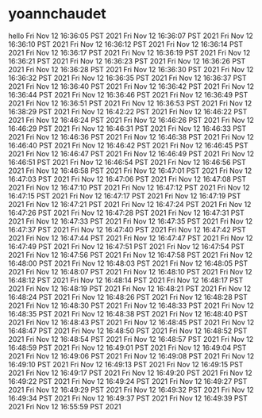 # yoannchaudet

hello
Fri Nov 12 16:36:05 PST 2021
Fri Nov 12 16:36:07 PST 2021
Fri Nov 12 16:36:10 PST 2021
Fri Nov 12 16:36:12 PST 2021
Fri Nov 12 16:36:14 PST 2021
Fri Nov 12 16:36:17 PST 2021
Fri Nov 12 16:36:19 PST 2021
Fri Nov 12 16:36:21 PST 2021
Fri Nov 12 16:36:23 PST 2021
Fri Nov 12 16:36:26 PST 2021
Fri Nov 12 16:36:28 PST 2021
Fri Nov 12 16:36:30 PST 2021
Fri Nov 12 16:36:32 PST 2021
Fri Nov 12 16:36:35 PST 2021
Fri Nov 12 16:36:37 PST 2021
Fri Nov 12 16:36:40 PST 2021
Fri Nov 12 16:36:42 PST 2021
Fri Nov 12 16:36:44 PST 2021
Fri Nov 12 16:36:46 PST 2021
Fri Nov 12 16:36:49 PST 2021
Fri Nov 12 16:36:51 PST 2021
Fri Nov 12 16:36:53 PST 2021
Fri Nov 12 16:38:29 PST 2021
Fri Nov 12 16:42:22 PST 2021
Fri Nov 12 16:46:22 PST 2021
Fri Nov 12 16:46:24 PST 2021
Fri Nov 12 16:46:26 PST 2021
Fri Nov 12 16:46:29 PST 2021
Fri Nov 12 16:46:31 PST 2021
Fri Nov 12 16:46:33 PST 2021
Fri Nov 12 16:46:36 PST 2021
Fri Nov 12 16:46:38 PST 2021
Fri Nov 12 16:46:40 PST 2021
Fri Nov 12 16:46:42 PST 2021
Fri Nov 12 16:46:45 PST 2021
Fri Nov 12 16:46:47 PST 2021
Fri Nov 12 16:46:49 PST 2021
Fri Nov 12 16:46:51 PST 2021
Fri Nov 12 16:46:54 PST 2021
Fri Nov 12 16:46:56 PST 2021
Fri Nov 12 16:46:58 PST 2021
Fri Nov 12 16:47:01 PST 2021
Fri Nov 12 16:47:03 PST 2021
Fri Nov 12 16:47:06 PST 2021
Fri Nov 12 16:47:08 PST 2021
Fri Nov 12 16:47:10 PST 2021
Fri Nov 12 16:47:12 PST 2021
Fri Nov 12 16:47:15 PST 2021
Fri Nov 12 16:47:17 PST 2021
Fri Nov 12 16:47:19 PST 2021
Fri Nov 12 16:47:21 PST 2021
Fri Nov 12 16:47:24 PST 2021
Fri Nov 12 16:47:26 PST 2021
Fri Nov 12 16:47:28 PST 2021
Fri Nov 12 16:47:31 PST 2021
Fri Nov 12 16:47:33 PST 2021
Fri Nov 12 16:47:35 PST 2021
Fri Nov 12 16:47:37 PST 2021
Fri Nov 12 16:47:40 PST 2021
Fri Nov 12 16:47:42 PST 2021
Fri Nov 12 16:47:44 PST 2021
Fri Nov 12 16:47:47 PST 2021
Fri Nov 12 16:47:49 PST 2021
Fri Nov 12 16:47:51 PST 2021
Fri Nov 12 16:47:54 PST 2021
Fri Nov 12 16:47:56 PST 2021
Fri Nov 12 16:47:58 PST 2021
Fri Nov 12 16:48:00 PST 2021
Fri Nov 12 16:48:03 PST 2021
Fri Nov 12 16:48:05 PST 2021
Fri Nov 12 16:48:07 PST 2021
Fri Nov 12 16:48:10 PST 2021
Fri Nov 12 16:48:12 PST 2021
Fri Nov 12 16:48:14 PST 2021
Fri Nov 12 16:48:17 PST 2021
Fri Nov 12 16:48:19 PST 2021
Fri Nov 12 16:48:21 PST 2021
Fri Nov 12 16:48:24 PST 2021
Fri Nov 12 16:48:26 PST 2021
Fri Nov 12 16:48:28 PST 2021
Fri Nov 12 16:48:30 PST 2021
Fri Nov 12 16:48:33 PST 2021
Fri Nov 12 16:48:35 PST 2021
Fri Nov 12 16:48:38 PST 2021
Fri Nov 12 16:48:40 PST 2021
Fri Nov 12 16:48:43 PST 2021
Fri Nov 12 16:48:45 PST 2021
Fri Nov 12 16:48:47 PST 2021
Fri Nov 12 16:48:50 PST 2021
Fri Nov 12 16:48:52 PST 2021
Fri Nov 12 16:48:54 PST 2021
Fri Nov 12 16:48:57 PST 2021
Fri Nov 12 16:48:59 PST 2021
Fri Nov 12 16:49:01 PST 2021
Fri Nov 12 16:49:04 PST 2021
Fri Nov 12 16:49:06 PST 2021
Fri Nov 12 16:49:08 PST 2021
Fri Nov 12 16:49:10 PST 2021
Fri Nov 12 16:49:13 PST 2021
Fri Nov 12 16:49:15 PST 2021
Fri Nov 12 16:49:17 PST 2021
Fri Nov 12 16:49:20 PST 2021
Fri Nov 12 16:49:22 PST 2021
Fri Nov 12 16:49:24 PST 2021
Fri Nov 12 16:49:27 PST 2021
Fri Nov 12 16:49:29 PST 2021
Fri Nov 12 16:49:32 PST 2021
Fri Nov 12 16:49:34 PST 2021
Fri Nov 12 16:49:37 PST 2021
Fri Nov 12 16:49:39 PST 2021
Fri Nov 12 16:55:59 PST 2021
